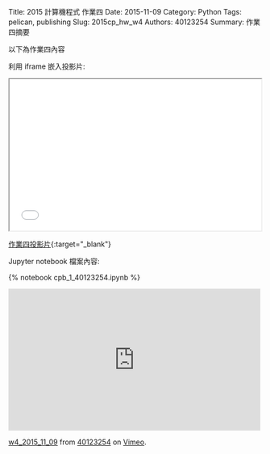 Title: 2015 計算機程式 作業四
Date: 2015-11-09
Category: Python
Tags: pelican, publishing
Slug: 2015cp_hw_w4
Authors: 40123254
Summary: 作業四摘要

以下為作業四內容

利用 iframe 嵌入投影片:

<iframe src="40123254_cp_w4_p.html" width="500" height="300"></iframe>

[作業四投影片](40123254_cp_w4_p.html){:target="_blank"}

 Jupyter notebook 檔案內容:

{% notebook cpb_1_40123254.ipynb %}


<iframe src="https://player.vimeo.com/video/145056036" width="500" height="281" frameborder="0" webkitallowfullscreen mozallowfullscreen allowfullscreen></iframe> <p><a href="https://vimeo.com/145056036">w4_2015_11_09</a> from <a href="https://vimeo.com/user40881402">40123254</a> on <a href="https://vimeo.com">Vimeo</a>.</p>
